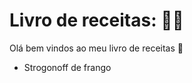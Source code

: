# Livro de receitas: :man_cook:



Olá bem vindos ao meu livro de receitas :cake:

- Strogonoff de frango